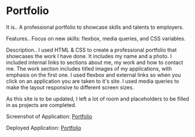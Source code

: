 # Portfolio

It is..
A professional portfolio to showcase skills 
and talents to employers.

Features..
Focus on new skills: flexbox, media queries, and CSS variables.

Description..
I used HTML & CSS to create a professional portfolio that showcases the work I have done. 
It includes my name and a photo. I included internal links to sections about me, my work and how to contact me. 
The work section includes titled images of my applications, with emphasis on the first one. 
I used flexbox and external links so when you click on an application you are taken to it's site.
I used media queries to make the layout responsive to different screen sizes.

As this site is to be updated, I left a lot of room and placeholders to be filled in as projects
are completed.

Screenshot of Application:
[Portfolio](screenshot.pdf)

Deployed Application:
[Portfolio](https://pamelac21.github.io/Portfolio/)






